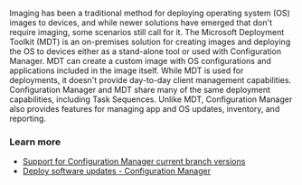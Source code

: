 

Imaging has been a traditional method for deploying operating system (OS) images to devices, and while newer solutions have emerged that don't require imaging, some scenarios still call for it. The Microsoft Deployment Toolkit (MDT) is an on-premises solution for creating images and deploying the OS to devices either as a stand-alone tool or used with Configuration Manager. MDT can create a custom image with OS configurations and applications included in the image itself. While MDT is used for deployments, it doesn't provide day-to-day client management capabilities. Configuration Manager and MDT share many of the same deployment capabilities, including Task Sequences. Unlike MDT, Configuration Manager also provides features for managing app and OS updates, inventory, and reporting.

### Learn more

 -  [Support for Configuration Manager current branch versions](/mem/configmgr/core/servers/manage/current-branch-versions-supported)
 -  [Deploy software updates - Configuration Manager](/mem/configmgr/sum/deploy-use/deploy-software-updates)